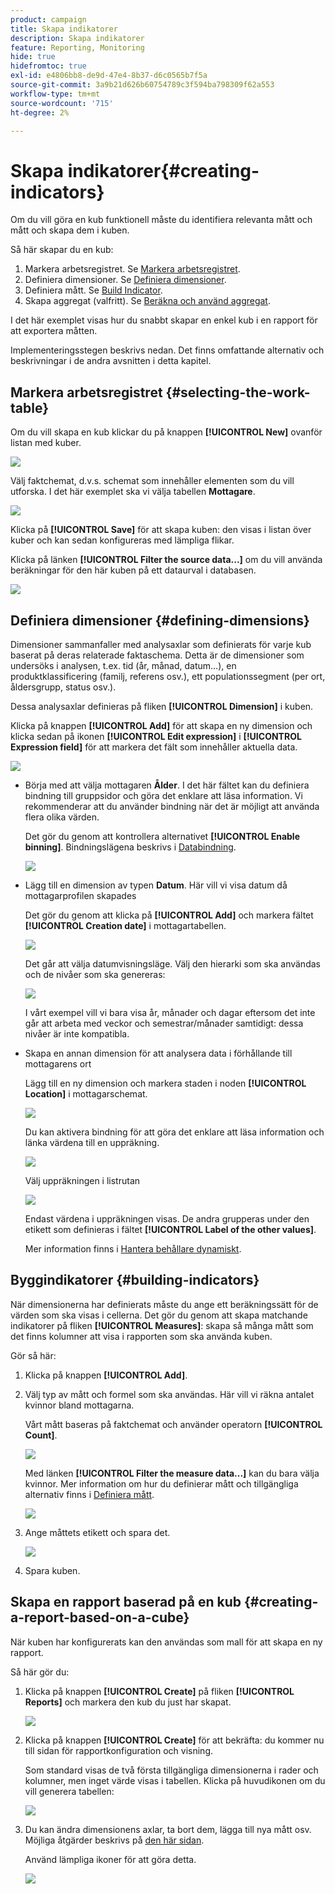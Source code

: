 ```yaml
---
product: campaign
title: Skapa indikatorer
description: Skapa indikatorer
feature: Reporting, Monitoring
hide: true
hidefromtoc: true
exl-id: e4806bb8-de9d-47e4-8b37-d6c0565b7f5a
source-git-commit: 3a9b21d626b60754789c3f594ba798309f62a553
workflow-type: tm+mt
source-wordcount: '715'
ht-degree: 2%

---
```


# Skapa indikatorer{#creating-indicators}



Om du vill göra en kub funktionell måste du identifiera relevanta mått och mått och skapa dem i kuben.

Så här skapar du en kub:

1. Markera arbetsregistret. Se [Markera arbetsregistret](#selecting-the-work-table).
1. Definiera dimensioner. Se [Definiera dimensioner](#defining-dimensions).
1. Definiera mått. Se [Build Indicator](#building-indicators).
1. Skapa aggregat (valfritt). Se [Beräkna och använd aggregat](../../reporting/using/concepts-and-methodology.md#calculating-and-using-aggregates).

I det här exemplet visas hur du snabbt skapar en enkel kub i en rapport för att exportera måtten.

Implementeringsstegen beskrivs nedan. Det finns omfattande alternativ och beskrivningar i de andra avsnitten i detta kapitel.

## Markera arbetsregistret {#selecting-the-work-table}

Om du vill skapa en kub klickar du på knappen **[!UICONTROL New]** ovanför listan med kuber.

![](assets/s_advuser_cube_create.png)

Välj faktchemat, d.v.s. schemat som innehåller elementen som du vill utforska. I det här exemplet ska vi välja tabellen **Mottagare**.

![](assets/s_advuser_cube_wz_02.png)

Klicka på **[!UICONTROL Save]** för att skapa kuben: den visas i listan över kuber och kan sedan konfigureras med lämpliga flikar.

Klicka på länken **[!UICONTROL Filter the source data...]** om du vill använda beräkningar för den här kuben på ett dataurval i databasen.

![](assets/s_advuser_cube_wz_03.png)

## Definiera dimensioner {#defining-dimensions}

Dimensioner sammanfaller med analysaxlar som definierats för varje kub baserat på deras relaterade faktaschema. Detta är de dimensioner som undersöks i analysen, t.ex. tid (år, månad, datum...), en produktklassificering (familj, referens osv.), ett populationssegment (per ort, åldersgrupp, status osv.).

Dessa analysaxlar definieras på fliken **[!UICONTROL Dimension]** i kuben.

Klicka på knappen **[!UICONTROL Add]** för att skapa en ny dimension och klicka sedan på ikonen **[!UICONTROL Edit expression]** i **[!UICONTROL Expression field]** för att markera det fält som innehåller aktuella data.

![](assets/s_advuser_cube_wz_04.png)

* Börja med att välja mottagaren **Ålder**. I det här fältet kan du definiera bindning till gruppsidor och göra det enklare att läsa information. Vi rekommenderar att du använder bindning när det är möjligt att använda flera olika värden.

  Det gör du genom att kontrollera alternativet **[!UICONTROL Enable binning]**. Bindningslägena beskrivs i [Databindning](../../reporting/using/concepts-and-methodology.md#data-binning).

  ![](assets/s_advuser_cube_wz_05.png)

* Lägg till en dimension av typen **Datum**. Här vill vi visa datum då mottagarprofilen skapades

  Det gör du genom att klicka på **[!UICONTROL Add]** och markera fältet **[!UICONTROL Creation date]** i mottagartabellen.

  ![](assets/s_advuser_cube_wz_06.png)

  Det går att välja datumvisningsläge. Välj den hierarki som ska användas och de nivåer som ska genereras:

  ![](assets/s_advuser_cube_wz_07.png)

  I vårt exempel vill vi bara visa år, månader och dagar eftersom det inte går att arbeta med veckor och semestrar/månader samtidigt: dessa nivåer är inte kompatibla.

* Skapa en annan dimension för att analysera data i förhållande till mottagarens ort

  Lägg till en ny dimension och markera staden i noden **[!UICONTROL Location]** i mottagarschemat.

  ![](assets/s_advuser_cube_wz_08.png)

  Du kan aktivera bindning för att göra det enklare att läsa information och länka värdena till en uppräkning.

  ![](assets/s_advuser_cube_wz_09.png)

  Välj uppräkningen i listrutan

  ![](assets/s_advuser_cube_wz_10.png)

  Endast värdena i uppräkningen visas. De andra grupperas under den etikett som definieras i fältet **[!UICONTROL Label of the other values]**.

  Mer information finns i [Hantera behållare dynamiskt](../../reporting/using/concepts-and-methodology.md#dynamically-managing-bins).

## Byggindikatorer {#building-indicators}

När dimensionerna har definierats måste du ange ett beräkningssätt för de värden som ska visas i cellerna. Det gör du genom att skapa matchande indikatorer på fliken **[!UICONTROL Measures]**: skapa så många mått som det finns kolumner att visa i rapporten som ska använda kuben.

Gör så här:

1. Klicka på knappen **[!UICONTROL Add]**.
1. Välj typ av mått och formel som ska användas. Här vill vi räkna antalet kvinnor bland mottagarna.

   Vårt mått baseras på faktchemat och använder operatorn **[!UICONTROL Count]**.

   ![](assets/s_advuser_cube_wz_11.png)

   Med länken **[!UICONTROL Filter the measure data...]** kan du bara välja kvinnor. Mer information om hur du definierar mått och tillgängliga alternativ finns i [Definiera mått](../../reporting/using/concepts-and-methodology.md#defining-measures).

   ![](assets/s_advuser_cube_wz_12.png)

1. Ange måttets etikett och spara det.

   ![](assets/s_advuser_cube_wz_13.png)

1. Spara kuben.

## Skapa en rapport baserad på en kub {#creating-a-report-based-on-a-cube}

När kuben har konfigurerats kan den användas som mall för att skapa en ny rapport.

Så här gör du:

1. Klicka på knappen **[!UICONTROL Create]** på fliken **[!UICONTROL Reports]** och markera den kub du just har skapat.

   ![](assets/s_advuser_cube_wz_14.png)

1. Klicka på knappen **[!UICONTROL Create]** för att bekräfta: du kommer nu till sidan för rapportkonfiguration och visning.

   Som standard visas de två första tillgängliga dimensionerna i rader och kolumner, men inget värde visas i tabellen. Klicka på huvudikonen om du vill generera tabellen:

   ![](assets/s_advuser_cube_wz_15.png)

1. Du kan ändra dimensionens axlar, ta bort dem, lägga till nya mått osv. Möjliga åtgärder beskrivs på [den här sidan](../../reporting/using/using-cubes-to-explore-data.md).

   Använd lämpliga ikoner för att göra detta.

   ![](assets/s_advuser_cube_wz_16.png)
